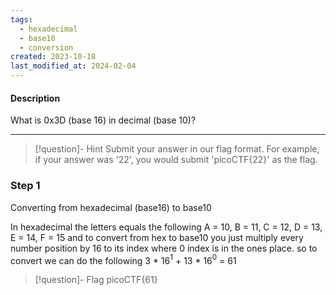 ```yaml
---
tags:
  - hexadecimal
  - base10
  - conversion
created: 2023-10-18
last_modified_at: 2024-02-04
---
```

#### Description

What is 0x3D (base 16) in decimal (base 10)?

---
> [!question]- Hint
>Submit your answer in our flag format. For example, if your answer was '22', you would submit 'picoCTF{22}' as the flag.

### Step 1
Converting from hexadecimal (base16) to base10 

In hexadecimal the letters equals the following 
A = 10, B = 11, C = 12, D = 13, E = 14, F = 15
and to convert from hex to base10 you just multiply every number position by 16 to its index where 0 index is in the ones place. so to convert we can do the following
3 * 16$^1$ + 13 * 16$^0$ = 61

> [!question]- Flag
> picoCTF{61}


